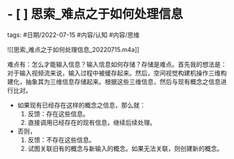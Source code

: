 # - [ ] 思索_难点之于如何处理信息


tags: #日期/2022-07-15 #内容/认知 #内容/思维 




![[思索_难点之于如何处理信息_20220715.m4a]]


难点有：怎么才能输入信息？输入信息如何存储？存储是难点。首先我的想法是：对于输入视频流来说，输入过程中被缓存起来。然后，空间视觉构建机操作三维构建化，抽象其为三维信息存储起来。根据这些三维信息，然后与现有概念之信息进行比对。
- 如果现有已经存在这样的概念之信息，那么就：
	1. 反馈：存在这些信息。
	2. 直接调用已经存在的现有信息，继续后续处理。
- 否则，
	1. 反馈：不存在这些信息。
	2. 试图关联旧有的概念与新输入的概念。如果无法关联，则创建新的概念。